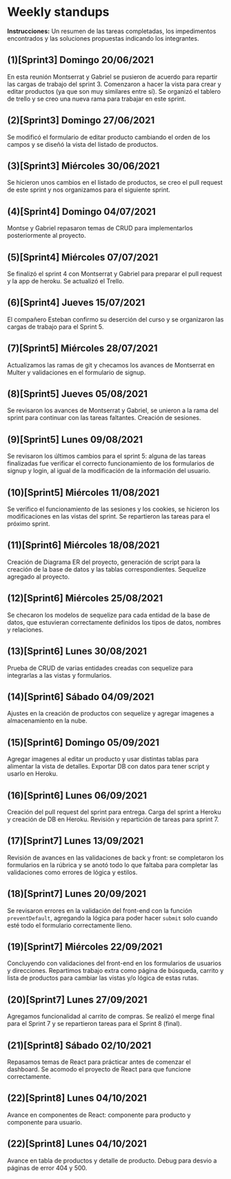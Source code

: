 # Weekly standups
**Instrucciones:** Un resumen de las tareas completadas, los impedimentos encontrados y las soluciones propuestas indicando los integrantes.

## (1)[Sprint3] Domingo 20/06/2021
En esta reunión Montserrat y Gabriel se pusieron de acuerdo para repartir las cargas de trabajo del sprint 3. Comenzaron a hacer la vista para crear y editar productos (ya que son muy similares entre sí). Se organizó el tablero de trello y se creo una nueva rama para trabajar en este sprint.

## (2)[Sprint3] Domingo 27/06/2021
Se modificó el formulario de editar producto cambiando el orden de los campos y se diseñó la vista del listado de productos.

## (3)[Sprint3] Miércoles 30/06/2021
Se hicieron unos cambios en el listado de productos, se creo el pull request de este sprint y nos organizamos para el siguiente sprint.

## (4)[Sprint4] Domingo 04/07/2021
Montse y Gabriel repasaron temas de CRUD para implementarlos posteriormente al proyecto. 

## (5)[Sprint4] Miércoles 07/07/2021
Se finalizó el sprint 4 con Montserrat y Gabriel para preparar el pull request y la app de heroku. Se actualizó el Trello.

## (6)[Sprint4] Jueves 15/07/2021
El compañero Esteban confirmo su deserción del curso y se organizaron las cargas de trabajo para el Sprint 5.

## (7)[Sprint5] Miércoles 28/07/2021
Actualizamos las ramas de git y checamos los avances de Montserrat en Multer y validaciones en el formulario de signup.

## (8)[Sprint5] Jueves 05/08/2021
Se revisaron los avances de Montserrat y Gabriel, se unieron a la rama del sprint para continuar con las tareas faltantes. Creación de sesiones.

## (9)[Sprint5] Lunes 09/08/2021
Se revisaron los últimos cambios para el sprint 5: alguna de las tareas finalizadas fue verificar el correcto funcionamiento de los formularios de signup y login, al igual de la modificación de la información del usuario.

## (10)[Sprint5] Miércoles 11/08/2021
Se verifico el funcionamiento de las sesiones y los cookies, se hicieron los modificaciones en las vistas del sprint. Se repartieron las tareas para el próximo sprint.

## (11)[Sprint6] Miércoles 18/08/2021
Creación de Diagrama ER del proyecto, generación de script para la creación de la base de datos y las tablas correspondientes. Sequelize agregado al proyecto.

## (12)[Sprint6] Miércoles 25/08/2021
Se checaron los modelos de sequelize para cada entidad de la base de datos, que estuvieran correctamente definidos los tipos de datos, nombres y relaciones.

## (13)[Sprint6] Lunes 30/08/2021
Prueba de CRUD de varias entidades creadas con sequelize para integrarlas a las vistas y formularios.

## (14)[Sprint6] Sábado 04/09/2021
Ajustes en la creación de productos con sequelize y agregar imagenes a almacenamiento en la nube.

## (15)[Sprint6] Domingo 05/09/2021
Agregar imagenes al editar un producto y usar distintas tablas para alimentar la vista de detalles. Exportar DB con datos para tener script y usarlo en Heroku.

## (16)[Sprint6] Lunes 06/09/2021
Creación del pull request del sprint para entrega. Carga del sprint a Heroku y creación de DB en Heroku. Revisión y repartición de tareas para sprint 7.

## (17)[Sprint7] Lunes 13/09/2021
Revisión de avances en las validaciones de back y front: se completaron los formularios en la rúbrica y se anotó todo lo que faltaba para completar las validaciones como errores de lógica y estilos.

## (18)[Sprint7] Lunes 20/09/2021
Se revisaron errores en la validación del front-end con la función `preventDefault`, agregando la lógica para poder hacer `submit` solo cuando esté todo el formulario correctamente lleno.

## (19)[Sprint7] Miércoles 22/09/2021
Concluyendo con validaciones del front-end en los formularios de usuarios y direcciones. Repartimos trabajo extra como página de búsqueda, carrito y lista de productos para cambiar las vistas y/o lógica de estas rutas.

## (20)[Sprint7] Lunes 27/09/2021
Agregamos funcionalidad al carrito de compras. Se realizó el merge final para el Sprint 7 y se repartieron tareas para el Sprint 8 (final).

## (21)[Sprint8] Sábado 02/10/2021
Repasamos temas de React para prácticar antes de comenzar el dashboard. Se acomodo el proyecto de React para que funcione correctamente.

## (22)[Sprint8] Lunes 04/10/2021
Avance en componentes de React: componente para producto y componente para usuario.

## (22)[Sprint8] Lunes 04/10/2021
Avance en tabla de productos y detalle de producto. Debug para desvio a páginas de error 404 y 500.